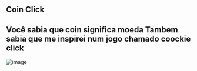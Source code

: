 Coin Click
------------------------------------------------------------------
Você sabia que coin significa moeda
Tambem sabia que me inspirei num jogo chamado coockie click
------------------------------------------------------------------
![image](https://user-images.githubusercontent.com/93051043/140662271-1b76f46f-ec62-4c45-8f9b-70208cc45000.png)

